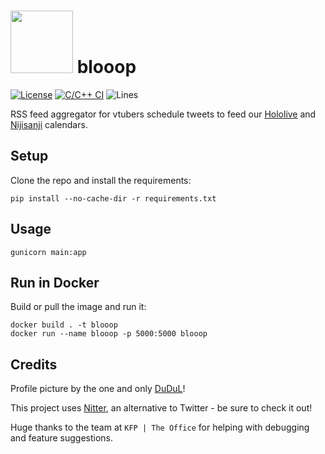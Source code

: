 # <img src="logo.png" width="100"> blooop

[![License](https://img.shields.io/github/license/Steeven9/blooop)](/LICENSE)
[![C/C++ CI](https://github.com/Steeven9/blooop/actions/workflows/docker-image.yml/badge.svg)](https://github.com/Steeven9/blooop/actions/workflows/docker-image.yml)
![Lines](https://img.shields.io/tokei/lines/github/Steeven9/blooop)

RSS feed aggregator for vtubers schedule tweets to
feed our [Hololive](https://holocal.moe) and [Nijisanji](https://nijien.vercel.app) calendars.

## Setup

Clone the repo and install the requirements:

    pip install --no-cache-dir -r requirements.txt

## Usage

    gunicorn main:app

## Run in Docker

Build or pull the image and run it:

    docker build . -t blooop
    docker run --name blooop -p 5000:5000 blooop

## Credits

Profile picture by the one and only [DuDuL](https://twitter.com/DuDuLtv)!

This project uses [Nitter](https://nitter.net), an alternative to Twitter - be sure to check it out!

Huge thanks to the team at `KFP | The Office` for helping with debugging
and feature suggestions.
